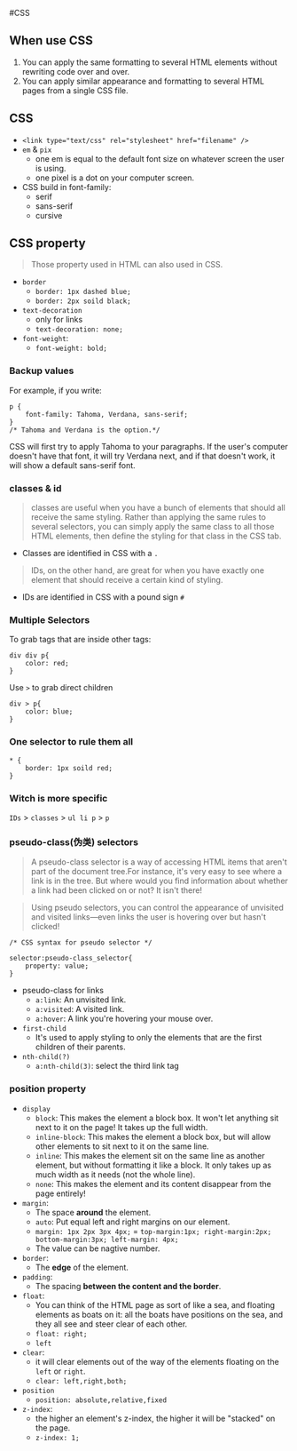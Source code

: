 #CSS

## When use CSS
1. You can apply the same formatting to several HTML elements without rewriting code over and over.
2. You can apply similar appearance and formatting to several HTML pages from a single CSS file.

## CSS
* `<link type="text/css" rel="stylesheet" href="filename" />`
* `em` & `pix`
    * one em is equal to the default font size on whatever screen the user is using.
    * one pixel is a dot on your computer screen.
* CSS build in font-family:
    * serif
    * sans-serif
    * cursive

## CSS property
>Those property used in HTML can also used in CSS.

* `border`
    * `border: 1px dashed blue;`
    * `border: 2px soild black;`
* `text-decoration`
    * only for links
    * `text-decoration: none;`
* `font-weight`:
    * `font-weight: bold;`

### Backup values
For example, if you write:
```
p {
    font-family: Tahoma, Verdana, sans-serif;
}
/* Tahoma and Verdana is the option.*/
```
CSS will first try to apply Tahoma to your paragraphs. If the user's computer doesn't have that font, it will try Verdana next, and if that doesn't work, it will show a default sans-serif font.

### classes & id
> classes are useful when you have a bunch of elements that should all receive the same styling. Rather than applying the same rules to several selectors, you can simply apply the same class to all those HTML elements, then define the styling for that class in the CSS tab.

* Classes are identified in CSS with a `.`

> IDs, on the other hand, are great for when you have exactly one element that should receive a certain kind of styling.

* IDs are identified in CSS with a pound sign `#`

### Multiple Selectors
To grab tags that are inside other tags:
```
div div p{
    color: red;
}
```
Use `>` to grab direct children
```
div > p{
    color: blue;
}
```

### One selector to rule them all
```
* {
    border: 1px soild red;
}
```

### Witch is more specific
`IDs` > `classes` > `ul li p` > `p`

### pseudo-class(伪类) selectors
>A pseudo-class selector is a way of accessing HTML items that aren't part of the document tree.For instance, it's very easy to see where a link is in the tree. But where would you find information about whether a link had been clicked on or not? It isn't there!

>Using pseudo selectors, you can control the appearance of unvisited and visited links—even links the user is hovering over but hasn't clicked!

```
/* CSS syntax for pseudo selector */

selector:pseudo-class_selector{
    property: value;
}
```

* pseudo-class for links
    * `a:link`: An unvisited link.
    * `a:visited`: A visited link.
    * `a:hover`: A link you're hovering your mouse over.
* `first-child`
    * It's used to apply styling to only the elements that are the first children of their parents.
* `nth-child(?)`
    * `a:nth-child(3)`: select the third link tag

### position property
* `display`
    * `block`: This makes the element a block box. It won't let anything sit next to it on the page! It takes up the full width.
    * `inline-block`:  This makes the element a block box, but will allow other elements to sit next to it on the same line.
    * `inline`: This makes the element sit on the same line as another element, but without formatting it like a block. It only takes up as much width as it needs (not the whole line).
    * `none`: This makes the element and its content disappear from the page entirely!
* `margin`:
    * The space **around** the element.
    * `auto`: Put equal left and right margins on our element.
    * `margin: 1px 2px 3px 4px;` = `top-margin:1px; right-margin:2px; bottom-margin:3px; left-margin: 4px;`
    * The value can be nagtive number.
* `border`:
    * The **edge** of the element.
* `padding`:
    * The spacing **between the content and the border**.
* `float`:
    * You can think of the HTML page as sort of like a sea, and floating elements as boats on it: all the boats have positions on the sea, and they all see and steer clear of each other.
    * `float: right;`
    * `left`
* `clear`:
    * it will clear elements out of the way of the elements floating on the `left` or `right`.
    * `clear: left,right,both;`
* `position`
    * `position: absolute,relative,fixed`
* `z-index`:
    * the higher an element's z-index, the higher it will be "stacked" on the page. 
    * `z-index: 1;`